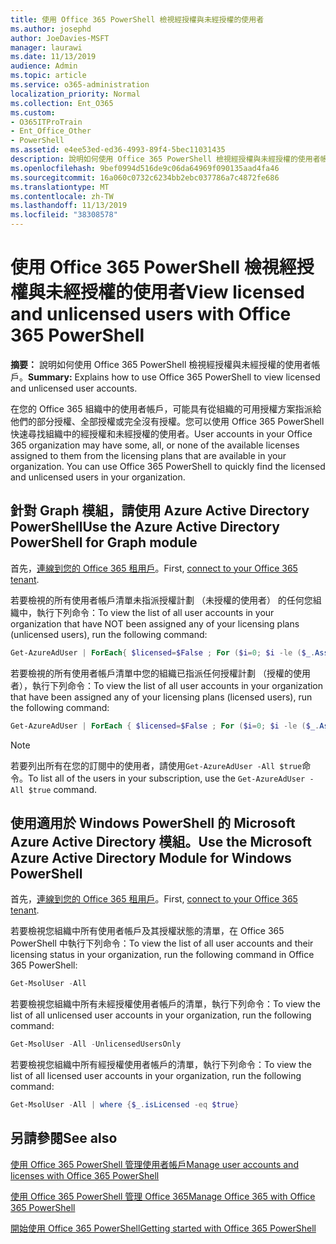 ```yaml
---
title: 使用 Office 365 PowerShell 檢視經授權與未經授權的使用者
ms.author: josephd
author: JoeDavies-MSFT
manager: laurawi
ms.date: 11/13/2019
audience: Admin
ms.topic: article
ms.service: o365-administration
localization_priority: Normal
ms.collection: Ent_O365
ms.custom:
- O365ITProTrain
- Ent_Office_Other
- PowerShell
ms.assetid: e4ee53ed-ed36-4993-89f4-5bec11031435
description: 說明如何使用 Office 365 PowerShell 檢視經授權與未經授權的使用者帳戶。
ms.openlocfilehash: 9bef0994d516de9c06da64969f090135aad4fa46
ms.sourcegitcommit: 16a060c0732c6234bb2ebc037786a7c4872fe686
ms.translationtype: MT
ms.contentlocale: zh-TW
ms.lasthandoff: 11/13/2019
ms.locfileid: "38308578"
---
```

# <a name="view-licensed-and-unlicensed-users-with-office-365-powershell"></a><span data-ttu-id="649d0-103">使用 Office 365 PowerShell 檢視經授權與未經授權的使用者</span><span class="sxs-lookup"><span data-stu-id="649d0-103">View licensed and unlicensed users with Office 365 PowerShell</span></span>

<span data-ttu-id="649d0-104">**摘要：** 說明如何使用 Office 365 PowerShell 檢視經授權與未經授權的使用者帳戶。</span><span class="sxs-lookup"><span data-stu-id="649d0-104">**Summary:** Explains how to use Office 365 PowerShell to view licensed and unlicensed user accounts.</span></span>
  
<span data-ttu-id="649d0-p101">在您的 Office 365 組織中的使用者帳戶，可能具有從組織的可用授權方案指派給他們的部分授權、全部授權或完全沒有授權。您可以使用 Office 365 PowerShell 快速尋找組織中的經授權和未經授權的使用者。</span><span class="sxs-lookup"><span data-stu-id="649d0-p101">User accounts in your Office 365 organization may have some, all, or none of the available licenses assigned to them from the licensing plans that are available in your organization. You can use Office 365 PowerShell to quickly find the licensed and unlicensed users in your organization.</span></span>


## <a name="use-the-azure-active-directory-powershell-for-graph-module"></a><span data-ttu-id="649d0-107">針對 Graph 模組，請使用 Azure Active Directory PowerShell</span><span class="sxs-lookup"><span data-stu-id="649d0-107">Use the Azure Active Directory PowerShell for Graph module</span></span>

<span data-ttu-id="649d0-108">首先，[連線到您的 Office 365 租用戶](connect-to-office-365-powershell.md#connect-with-the-azure-active-directory-powershell-for-graph-module)。</span><span class="sxs-lookup"><span data-stu-id="649d0-108">First, [connect to your Office 365 tenant](connect-to-office-365-powershell.md#connect-with-the-azure-active-directory-powershell-for-graph-module).</span></span>
 
<span data-ttu-id="649d0-109">若要檢視的所有使用者帳戶清單未指派授權計劃 （未授權的使用者） 的任何您組織中，執行下列命令：</span><span class="sxs-lookup"><span data-stu-id="649d0-109">To view the list of all user accounts in your organization that have NOT been assigned any of your licensing plans (unlicensed users), run the following command:</span></span>
  
```powershell
Get-AzureAdUser | ForEach{ $licensed=$False ; For ($i=0; $i -le ($_.AssignedLicenses | Measure).Count ; $i++) { If( [string]::IsNullOrEmpty(  $_.AssignedLicenses[$i].disabledplans ) -ne $True) { $licensed=$true } } ; If( $licensed -eq $false) { Write-Host $_.UserPrincipalName} }
```

<span data-ttu-id="649d0-110">若要檢視的所有使用者帳戶清單中您的組織已指派任何授權計劃 （授權的使用者），執行下列命令：</span><span class="sxs-lookup"><span data-stu-id="649d0-110">To view the list of all user accounts in your organization that have been assigned any of your licensing plans (licensed users), run the following command:</span></span>
  
```powershell
Get-AzureAdUser | ForEach { $licensed=$False ; For ($i=0; $i -le ($_.AssignedLicenses | Measure).Count ; $i++) { If( [string]::IsNullOrEmpty(  $_.AssignedLicenses[$i].disabledplans ) -ne $True) { $licensed=$true } } ; If( $licensed -eq $true) { Write-Host $_.UserPrincipalName} }
```
>[!Note]
><span data-ttu-id="649d0-111">若要列出所有在您的訂閱中的使用者，請使用`Get-AzureAdUser -All $true`命令。</span><span class="sxs-lookup"><span data-stu-id="649d0-111">To list all of the users in your subscription, use the `Get-AzureAdUser -All $true` command.</span></span>
>

## <a name="use-the-microsoft-azure-active-directory-module-for-windows-powershell"></a><span data-ttu-id="649d0-112">使用適用於 Windows PowerShell 的 Microsoft Azure Active Directory 模組。</span><span class="sxs-lookup"><span data-stu-id="649d0-112">Use the Microsoft Azure Active Directory Module for Windows PowerShell</span></span>

<span data-ttu-id="649d0-113">首先，[連線到您的 Office 365 租用戶](connect-to-office-365-powershell.md#connect-with-the-microsoft-azure-active-directory-module-for-windows-powershell)。</span><span class="sxs-lookup"><span data-stu-id="649d0-113">First, [connect to your Office 365 tenant](connect-to-office-365-powershell.md#connect-with-the-microsoft-azure-active-directory-module-for-windows-powershell).</span></span>

<span data-ttu-id="649d0-114">若要檢視您組織中所有使用者帳戶及其授權狀態的清單，在 Office 365 PowerShell 中執行下列命令：</span><span class="sxs-lookup"><span data-stu-id="649d0-114">To view the list of all user accounts and their licensing status in your organization, run the following command in Office 365 PowerShell:</span></span>
  
```powershell
Get-MsolUser -All
```

<span data-ttu-id="649d0-115">若要檢視您組織中所有未經授權使用者帳戶的清單，執行下列命令：</span><span class="sxs-lookup"><span data-stu-id="649d0-115">To view the list of all unlicensed user accounts in your organization, run the following command:</span></span>
  
```powershell
Get-MsolUser -All -UnlicensedUsersOnly
```

<span data-ttu-id="649d0-116">若要檢視您組織中所有經授權使用者帳戶的清單，執行下列命令：</span><span class="sxs-lookup"><span data-stu-id="649d0-116">To view the list of all licensed user accounts in your organization, run the following command:</span></span>
  
```powershell
Get-MsolUser -All | where {$_.isLicensed -eq $true}
```

## <a name="see-also"></a><span data-ttu-id="649d0-117">另請參閱</span><span class="sxs-lookup"><span data-stu-id="649d0-117">See also</span></span>

[<span data-ttu-id="649d0-118">使用 Office 365 PowerShell 管理使用者帳戶</span><span class="sxs-lookup"><span data-stu-id="649d0-118">Manage user accounts and licenses with Office 365 PowerShell</span></span>](manage-user-accounts-and-licenses-with-office-365-powershell.md)
  
[<span data-ttu-id="649d0-119">使用 Office 365 PowerShell 管理 Office 365</span><span class="sxs-lookup"><span data-stu-id="649d0-119">Manage Office 365 with Office 365 PowerShell</span></span>](manage-office-365-with-office-365-powershell.md)
  
[<span data-ttu-id="649d0-120">開始使用 Office 365 PowerShell</span><span class="sxs-lookup"><span data-stu-id="649d0-120">Getting started with Office 365 PowerShell</span></span>](getting-started-with-office-365-powershell.md)
